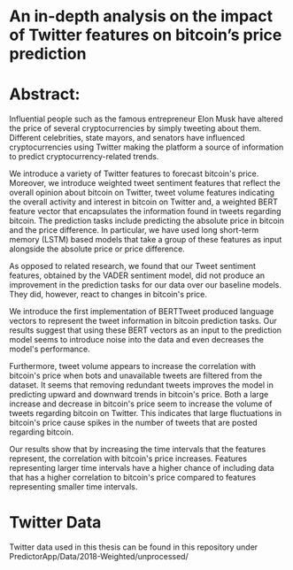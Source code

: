 # An in-depth analysis on the impact of Twitter features on bitcoin’s price prediction
# Abstract:

Influential people such as the famous entrepreneur Elon Musk have altered the price of several cryptocurrencies by simply tweeting about them. Different celebrities, state mayors, and senators have influenced cryptocurrencies using Twitter making the platform a source of information to predict cryptocurrency-related trends.

We introduce a variety of Twitter features to forecast bitcoin's price. Moreover, we introduce weighted tweet sentiment features that reflect the overall opinion about bitcoin on Twitter, tweet volume features indicating the overall activity and interest in bitcoin on Twitter and, a weighted BERT feature vector that encapsulates the information found in tweets regarding bitcoin. The prediction tasks include predicting the absolute price in bitcoin and the price difference. In particular, we have used long short-term memory (LSTM) based models that take a group of these features as input alongside the absolute price or price difference. 

As opposed to related research, we found that our Tweet sentiment features, obtained by the VADER sentiment model, did not produce an improvement in the prediction tasks for our data over our baseline models. They did, however, react to changes in bitcoin's price.

We introduce the first implementation of BERTTweet produced language vectors to represent the tweet information in bitcoin prediction tasks. Our results suggest that using these BERT vectors as an input to the prediction model seems to introduce noise into the data and even decreases the model's performance.

Furthermore, tweet volume appears to increase the correlation with bitcoin's price when bots and unavailable tweets are filtered from the dataset. It seems that removing redundant tweets improves the model in predicting upward and downward trends in bitcoin's price. Both a large increase and decrease in bitcoin's price seem to increase the volume of tweets regarding bitcoin on Twitter. This indicates that large fluctuations in bitcoin's price cause spikes in the number of tweets that are posted regarding bitcoin.

Our results show that by increasing the time intervals that the features represent, the correlation with bitcoin's price increases. Features representing larger time intervals have a higher chance of including data that has a higher correlation to bitcoin's price compared to features representing smaller time intervals.

# Twitter Data
Twitter data used in this thesis can be found in this repository under PredictorApp/Data/2018-Weighted/unprocessed/
